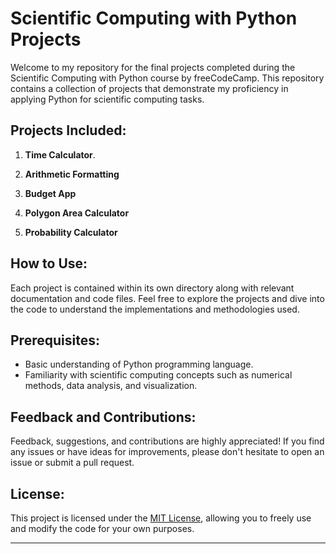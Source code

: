 # Scientific Computing with Python Projects

Welcome to my repository for the final projects completed during the Scientific Computing with Python course by freeCodeCamp. This repository contains a collection of projects that demonstrate my proficiency in applying Python for scientific computing tasks.

## Projects Included:

1. **Time Calculator**.

2. **Arithmetic Formatting**

3. **Budget App**

4. **Polygon Area Calculator**
   
6. **Probability Calculator**

## How to Use:

Each project is contained within its own directory along with relevant documentation and code files. Feel free to explore the projects and dive into the code to understand the implementations and methodologies used.

## Prerequisites:

- Basic understanding of Python programming language.
- Familiarity with scientific computing concepts such as numerical methods, data analysis, and visualization.

## Feedback and Contributions:

Feedback, suggestions, and contributions are highly appreciated! If you find any issues or have ideas for improvements, please don't hesitate to open an issue or submit a pull request.

## License:

This project is licensed under the [MIT License](LICENSE), allowing you to freely use and modify the code for your own purposes.

---


